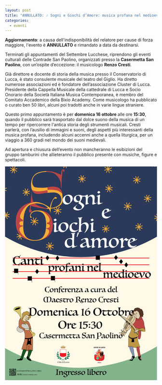 ```yaml
---
layout: post
title: "ANNULLATO: 🎶 Sogni e Giochi d’Amore: musica profana nel medioevo – conferenza con il Maestro D’Arte Renzo Cresti"
categories:
  - eventi
---
```


**Aggiornamento**: a causa dell'indisponibilità del relatore per cause di forza
maggiore, l'evento è **ANNULLATO** e rimandato a data da destinarsi.

Terminati gli appuntamenti del Settembre Lucchese, riprendono gli eventi
culturali delle Contrade San Paolino, organizzati presso la **Casermetta San
Paolino**, con un’ospite d’eccezione: il musicologo **Renzo Cresti**.

<!-- more -->

Già direttore e docente di storia della musica presso il Conservatorio di Lucca,
è stato consulente musicale del teatro del Giglio. Ha diretto numerose
associazioni ed è fondatore dell’associazione Cluster di Lucca. Presidente della
Cappella Musicale della cattedrale di Lucca e Socio Onorario della Società
Italiana Musica Contemporanea, è membro del Comitato Accademico della Bixio
Academy. Come musicologo ha pubblicato o curato ben 50 libri, alcuni poi
tradotti anche in varie lingue straniere.

Questo primo appuntamento è per **domenica 16 ottobre** alle ore **15:30**,
quando il pubblico sarà trasportato dal dolce suono della musica di un tempo per
ripercorrere l'antica storia degli strumenti musicali. Cresti parlerà, con
l’ausilio di immagini e suoni, degli aspetti più interessanti della musica
profana, includendo alcuni accenni anche a quella liturgica, per un viaggio a
360 gradi nel mondo dei suoni medievali.

Ad apertura e chiusura dell’evento non mancheranno le esibizioni del gruppo
tamburini che allieteranno il pubblico presente con musiche, figure e
spettacoli.

![locandina evento](/assets/images/2022/locandina-musica-medievale-renzo-cresti.jpg)

